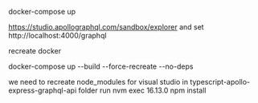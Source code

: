 
docker-compose up

https://studio.apollographql.com/sandbox/explorer and set http://localhost:4000/graphql

recreate docker

docker-compose up --build --force-recreate --no-deps

we need to recreate node_modules for visual studio
in typescript-apollo-express-graphql-api folder run
nvm exec 16.13.0 npm install
